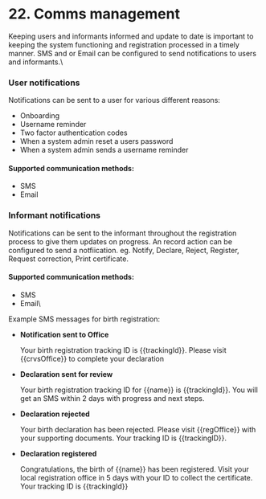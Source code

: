 # 22. Comms management

Keeping users and informants informed and update to date is important to keeping the system functioning and registration processed in a timely manner. SMS and or Email can be configured to send notifications to users and informants.\


### User notifications

Notifications can be sent to a user for various different reasons:

* Onboarding
* Username reminder
* Two factor authentication codes
* When a system admin reset a users password
* When a system admin sends a username reminder

#### Supported communication methods:

* SMS
* Email

### Informant notifications

Notifications can be sent to the informant throughout the registration process to give them updates on progress. An record action can be configured to send a notfiication. eg. Notify, Declare, Reject, Register, Request correction, Print certificate.

#### Supported communication methods:

* SMS
* Email\


Example SMS messages for birth registration:

*   **Notification sent to Office**

    Your birth registration tracking ID is \{{trackingId\}}. Please visit \{{crvsOffice\}} to complete your declaration
*   **Declaration sent for review**

    Your birth registration tracking ID for \{{name\}} is \{{trackingId\}}. You will get an SMS within 2 days with progress and next steps.
*   **Declaration rejected**

    Your birth declaration has been rejected. Please visit \{{regOffice\}} with your supporting documents. Your tracking ID is \{{trackingID\}}.
*   **Declaration registered**

    Congratulations, the birth of \{{name\}} has been registered. Visit your local registration office in 5 days with your ID to collect the certificate. Your tracking ID is \{{trackingId\}}
